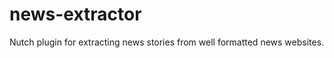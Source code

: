 news-extractor
==============

Nutch plugin for extracting news stories from well formatted news websites.